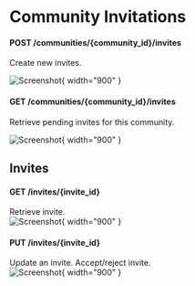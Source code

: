 
# Community Invitations

#### POST  /communities/{community_id}/invites    
Create new invites.    

![Screenshot](/docs/img/post_communities_community_id_invites.png){ width="900" }

#### GET /communities/{community_id}/invites

Retrieve pending invites for this community.

![Screenshot](/docs/img/get_communities_id_invites.png){ width="900" }



## Invites

#### GET /invites/{invite_id}
Retrieve invite.    
![Screenshot](/docs/img/get_invites_id.png){ width="900" }

#### PUT /invites/{invite_id} 

Update an invite. Accept/reject invite.     
![Screenshot](/docs/img/put_invites_id.png){ width="900" }